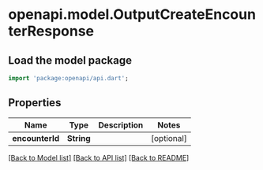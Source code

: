 # openapi.model.OutputCreateEncounterResponse

## Load the model package
```dart
import 'package:openapi/api.dart';
```

## Properties
Name | Type | Description | Notes
------------ | ------------- | ------------- | -------------
**encounterId** | **String** |  | [optional] 

[[Back to Model list]](../README.md#documentation-for-models) [[Back to API list]](../README.md#documentation-for-api-endpoints) [[Back to README]](../README.md)


